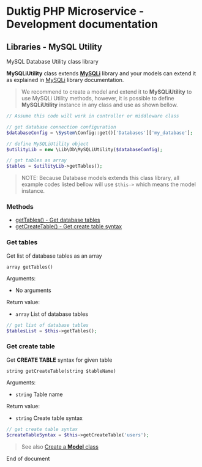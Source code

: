# Duktig PHP Microservice - Development documentation

## Libraries - MySQL Utility

MySQL Database Utility class library

**MySQLiUtility** class extends [**MySQLi**](mysqli.md) library and your models can extend it as explained in [MySQLi](mysqli.md) library documentation. 

> We recommend to create a model and extend it to **MySQLiUtility** to use MySQLi Utility methods, 
> however, it is possible to define **MySQLiUtility** instance in any class and use as shown bellow.

```php
// Assume this code will work in controller or middleware class 

// get database connection configuration
$databaseConfig = \System\Config::get()['Databases']['my_database'];

// define MySQLiUtility object
$utilityLib = new \Lib\Db\MySQLiUtility($databaseConfig);

// get tables as array
$tables = $utilityLib->getTables();			    
```  

> NOTE: Because Database models extends this class library, all example codes listed bellow will use `$this->` which means the model instance. 

### Methods

- [getTables() - Get database tables](#get-tables)
- [getCreateTable() - Get create table syntax](#get-create-table)

### Get tables

Get list of database tables as an array

`array getTables()`

Arguments:

- No arguments

Return value:

- `array` List of database tables

```php
// get list of database tables
$tablesList = $this->getTables();
```
### Get create table

Get **CREATE TABLE** syntax for given table

`string getCreateTable(string $tableName)`

Arguments:

- `string` Table name

Return value:

- `string` Create table syntax

```php
// get create table syntax
$createTableSyntax = $this->getCreateTable('users');
```

> See also [Create a **Model** class](../../../app/model.md)

End of document
